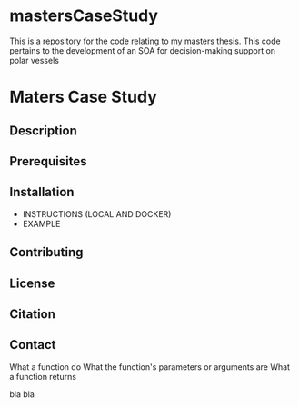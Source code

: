 # mastersCaseStudy
This is a repository for the code relating to my masters thesis. This code pertains to the development of an SOA for decision-making support on polar vessels

# **Maters Case Study**

## **Description**

## **Prerequisites**

## **Installation**
- INSTRUCTIONS (LOCAL AND DOCKER)
- EXAMPLE

## **Contributing**

## **License**

## **Citation**

## **Contact**

What a function do
What the function's parameters or arguments are
What a function returns

bla bla